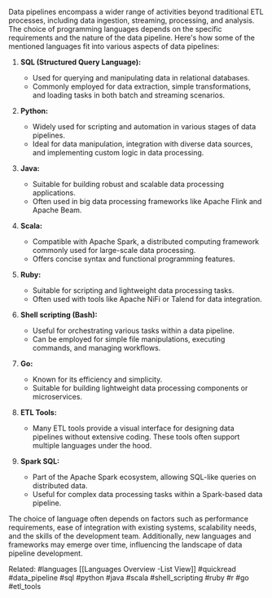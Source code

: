 Data pipelines encompass a wider range of activities beyond traditional ETL processes, including data ingestion, streaming, processing, and analysis. The choice of programming languages depends on the specific requirements and the nature of the data pipeline. Here's how some of the mentioned languages fit into various aspects of data pipelines:

1. **SQL (Structured Query Language):**
    
    - Used for querying and manipulating data in relational databases.
    - Commonly employed for data extraction, simple transformations, and loading tasks in both batch and streaming scenarios.
2. **Python:**
    
    - Widely used for scripting and automation in various stages of data pipelines.
    - Ideal for data manipulation, integration with diverse data sources, and implementing custom logic in data processing.
3. **Java:**
    
    - Suitable for building robust and scalable data processing applications.
    - Often used in big data processing frameworks like Apache Flink and Apache Beam.
4. **Scala:**
    
    - Compatible with Apache Spark, a distributed computing framework commonly used for large-scale data processing.
    - Offers concise syntax and functional programming features.
5. **Ruby:**
    
    - Suitable for scripting and lightweight data processing tasks.
    - Often used with tools like Apache NiFi or Talend for data integration.
6. **Shell scripting (Bash):**
    
    - Useful for orchestrating various tasks within a data pipeline.
    - Can be employed for simple file manipulations, executing commands, and managing workflows.
7. **Go:**
    
    - Known for its efficiency and simplicity.
    - Suitable for building lightweight data processing components or microservices.
8. **ETL Tools:**
    
    - Many ETL tools provide a visual interface for designing data pipelines without extensive coding. These tools often support multiple languages under the hood.
9. **Spark SQL:**
    
    - Part of the Apache Spark ecosystem, allowing SQL-like queries on distributed data.
    - Useful for complex data processing tasks within a Spark-based data pipeline.

The choice of language often depends on factors such as performance requirements, ease of integration with existing systems, scalability needs, and the skills of the development team. Additionally, new languages and frameworks may emerge over time, influencing the landscape of data pipeline development.


Related: #languages [[Languages Overview -List View]] #quickread #data_pipeline #sql #python #java #scala #shell_scripting #ruby #r #go #etl_tools